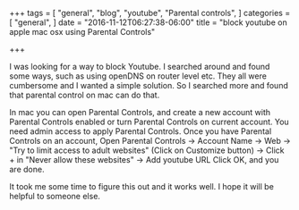 +++
tags = [
  "general",
  "blog",
  "youtube",
  "Parental controls",
]
categories = [
  "general",
]
date = "2016-11-12T06:27:38-06:00"
title = "block youtube on apple mac osx using Parental Controls"

+++

I was looking for a way to block Youtube. I searched around and found some ways, such as using openDNS on router level etc. 
They all were cumbersome and I wanted a simple solution. So I searched more and found that parental control on mac can do that.

In mac you can open Parental Controls, and create a new account with Parental Controls enabled or turn Parental Controls on current 
account. You need admin access to apply Parental Controls. Once you have Parental Controls on an account, Open Parental Controls -> Account Name ->
Web -> "Try to limit access to adult websites" (Click on Customize button) -> Click + in "Never allow these websites" -> Add youtube URL
Click OK, and you are done.

It took me some time to figure this out and it works well. I hope it will be helpful to someone else.
